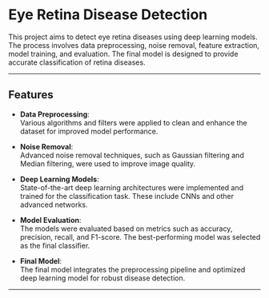 # Eye Retina Disease Detection

This project aims to detect eye retina diseases using deep learning models. The process involves data preprocessing, noise removal, feature extraction, model training, and evaluation. The final model is designed to provide accurate classification of retina diseases.

---

## Features

- **Data Preprocessing**:  
  Various algorithms and filters were applied to clean and enhance the dataset for improved model performance.
  
- **Noise Removal**:  
  Advanced noise removal techniques, such as Gaussian filtering and Median filtering, were used to improve image quality.

- **Deep Learning Models**:  
  State-of-the-art deep learning architectures were implemented and trained for the classification task. These include CNNs and other advanced networks.

- **Model Evaluation**:  
  The models were evaluated based on metrics such as accuracy, precision, recall, and F1-score. The best-performing model was selected as the final classifier.

- **Final Model**:  
  The final model integrates the preprocessing pipeline and optimized deep learning model for robust disease detection.

---
